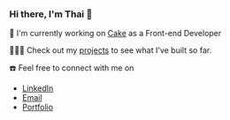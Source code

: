 ### Hi there, I'm Thai 👋

💼 I'm currently working on [Cake](cake.vn) as a Front-end Developer

🧑🏻‍💻 Check out my [projects](https://www.hhthai.space/all-projects) to see what I've built so far.

☎️ Feel free to connect with me on
- [LinkedIn](www.linkedin.com/in/hhthai1807)
- [Email](mailto:hhthai1807@gmail.com)
- [Portfolio](https://www.hhthai.space)
